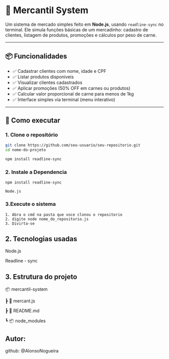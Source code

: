 # 🛒 Mercantil System

Um sistema de mercado simples feito em **Node.js**, usando `readline-sync` no terminal. Ele simula funções básicas de um mercadinho: cadastro de clientes, listagem de produtos, promoções e cálculos por peso de carne.

---

## 📦 Funcionalidades

- ✅ Cadastrar clientes com nome, idade e CPF
- ✅ Listar produtos disponíveis
- ✅ Visualizar clientes cadastrados
- ✅ Aplicar promoções (50% OFF em carnes ou produtos)
- ✅ Calcular valor proporcional de carne para menos de 1kg
- ✅ Interface simples via terminal (menu interativo)

---

## 🚀 Como executar

### 1. Clone o repositório
```bash
git clone https://github.com/seu-usuario/seu-repositorio.git
cd nome-do-projeto

npm install readline-sync
```

### 2. Instale a Dependencia
```
npm install readline-sync

Node.js
```
### 3.Execute o sistema
```
1. Abra o cmd na pasta que voce clonou o repositorio
2. digite node nome_do_repositorio.js
3. Divirta-se
```

## 2. Tecnologias usadas
  Node.js
  
  Readline - sync

## 3. Estrutura do projeto
📦 mercantil-system

┣ 📄 mercant.js

┣ 📄 README.md

┗ 📦 node_modules


## Autor:
  github: @AlonsoNogueira


   
